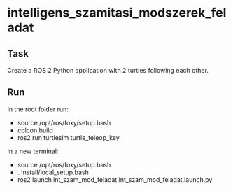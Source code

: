 # intelligens_szamitasi_modszerek_feladat

## Task

Create a ROS 2 Python application with 2 turtles following each other.

## Run

In the root folder run:
- source /opt/ros/foxy/setup.bash
- colcon build
- ros2 run turtlesim turtle_teleop_key

In a new terminal:
- source /opt/ros/foxy/setup.bash
- . install/local_setup.bash
- ros2 launch int_szam_mod_feladat int_szam_mod_feladat.launch.py
